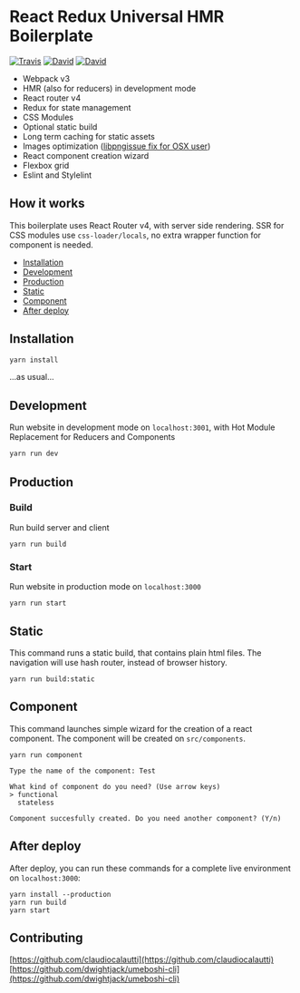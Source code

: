 # React Redux Universal HMR Boilerplate

[![Travis](https://img.shields.io/travis/lorenzomigliorero/react-redux-universal-hmr-boilerplate.svg?maxAge=2592000&style=flat-square)](https://travis-ci.org/lorenzomigliorero/react-redux-universal-hmr-boilerplate) [![David](https://img.shields.io/david/lorenzomigliorero/react-redux-universal-hmr-boilerplate.svg?maxAge=2592000&style=flat-square)]() [![David](https://img.shields.io/david/dev/lorenzomigliorero/react-redux-universal-hmr-boilerplate.svg?maxAge=2592000&style=flat-square)]()

* Webpack v3
* HMR (also for reducers) in development mode
* React router v4
* Redux for state management
* CSS Modules
* Optional static build
* Long term caching for static assets
* Images optimization ([libpngissue fix for OSX user](https://github.com/tcoopman/image-webpack-loader#libpng-issues))
* React component creation wizard
* Flexbox grid
* Eslint and Stylelint

## How it works

This boilerplate uses React Router v4, with server side rendering.
SSR for CSS modules use `css-loader/locals`, no extra wrapper function for component is needed.

* [Installation](#installation)
* [Development](#development)
* [Production](#production)
* [Static](#static)
* [Component](#component)
* [After deploy](#after-deploy)

## Installation
```javascript
yarn install
```
...as usual...

## Development

Run website in development mode on `localhost:3001`, with Hot Module Replacement for Reducers and Components

```javascript
yarn run dev
```

## Production

### Build

Run build server and client

```
yarn run build
```

### Start 

Run website in production mode on `localhost:3000`

```
yarn run start
```

## Static

This command runs a static build, that contains plain html files.
The navigation will use hash router, instead of browser history.

```
yarn run build:static
```

## Component

This command launches simple wizard for the creation of a react component.
The component will be created on `src/components`.

```
yarn run component

Type the name of the component: Test

What kind of component do you need? (Use arrow keys)
> functional
  stateless
  
Component succesfully created. Do you need another component? (Y/n)
```

## After deploy

After deploy, you can run these commands for a complete live environment on `localhost:3000`:
 
```
yarn install --production
yarn run build
yarn start
```

## Contributing

[https://github.com/claudiocalautti](https://github.com/claudiocalautti)  
[https://github.com/dwightjack/umeboshi-cli](https://github.com/dwightjack/umeboshi-cli)